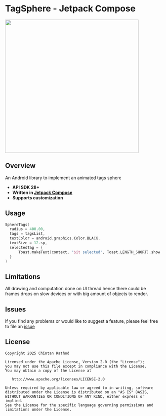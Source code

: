 # TagSphere - Jetpack Compose 

<img src ="art/SphereTags_ChintanRathod.gif" width=432 height=432> 

## Overview  

An Android library to implement an animated tags sphere

- **API SDK 28+**
- **Written in [Jetpack Compose](https://developer.android.com/compose)**
- **Supports customization**

## Usage  
```kotlin
SphereTags(
  radius = 400.00,
  tags = tagsList,
  textColor = android.graphics.Color.BLACK,
  textSize = 12.sp,
  selectedTag = {
      Toast.makeText(context, "$it selected", Toast.LENGTH_SHORT).show()
  }
)
```

## Limitations

All drawing and computation done on UI thread hence there could be frames drops on slow devices or with big amount of objects to render.

## Issues
If you find any problems or would like to suggest a feature, please feel free to file an [issue](https://github.com/ChintanRathod/SphereTags-Compose/issues)

## License

    Copyright 2025 Chintan Rathod

    Licensed under the Apache License, Version 2.0 (the "License");
    you may not use this file except in compliance with the License.
    You may obtain a copy of the License at

       http://www.apache.org/licenses/LICENSE-2.0

    Unless required by applicable law or agreed to in writing, software
    distributed under the License is distributed on an "AS IS" BASIS,
    WITHOUT WARRANTIES OR CONDITIONS OF ANY KIND, either express or implied.
    See the License for the specific language governing permissions and
    limitations under the License.  
